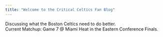 ```yaml
---
title: "Welcome to the Critical Celtics Fan Blog"
---
```


Discussing what the Boston Celtics need to do better.  
Current Matchup: Game 7 @ Miami Heat in the Eastern Conference Finals.
